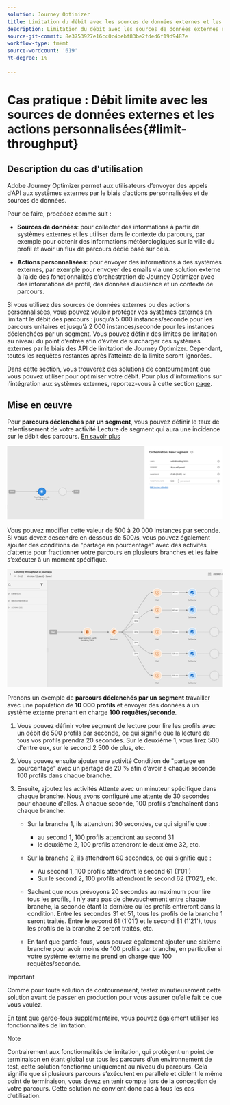 ```yaml
---
solution: Journey Optimizer
title: Limitation du débit avec les sources de données externes et les actions personnalisées
description: Limitation du débit avec les sources de données externes et les actions personnalisées
source-git-commit: 8e3753927e16cc0c4bebf83be2fded6f19d9487e
workflow-type: tm+mt
source-wordcount: '619'
ht-degree: 1%

---
```



# Cas pratique : Débit limite avec les sources de données externes et les actions personnalisées{#limit-throughput}

## Description du cas d&#39;utilisation

Adobe Journey Optimizer permet aux utilisateurs d’envoyer des appels d’API aux systèmes externes par le biais d’actions personnalisées et de sources de données.

Pour ce faire, procédez comme suit :

* **Sources de données**: pour collecter des informations à partir de systèmes externes et les utiliser dans le contexte du parcours, par exemple pour obtenir des informations météorologiques sur la ville du profil et avoir un flux de parcours dédié basé sur cela.

* **Actions personnalisées**: pour envoyer des informations à des systèmes externes, par exemple pour envoyer des emails via une solution externe à l’aide des fonctionnalités d’orchestration de Journey Optimizer avec des informations de profil, des données d’audience et un contexte de parcours.

Si vous utilisez des sources de données externes ou des actions personnalisées, vous pouvez vouloir protéger vos systèmes externes en limitant le débit des parcours : jusqu’à 5 000 instances/seconde pour les parcours unitaires et jusqu’à 2 000 instances/seconde pour les instances déclenchées par un segment. Vous pouvez définir des limites de limitation au niveau du point d’entrée afin d’éviter de surcharger ces systèmes externes par le biais des API de limitation de Journey Optimizer. Cependant, toutes les requêtes restantes après l’atteinte de la limite seront ignorées.

Dans cette section, vous trouverez des solutions de contournement que vous pouvez utiliser pour optimiser votre débit. Pour plus d&#39;informations sur l&#39;intégration aux systèmes externes, reportez-vous à cette section [page](../configuration/external-systems.md).

## Mise en œuvre

Pour **parcours déclenchés par un segment**, vous pouvez définir le taux de ralentissement de votre activité Lecture de segment qui aura une incidence sur le débit des parcours.  [En savoir plus](../building-journeys/read-segment.md)

![](assets/limit-throughput-1.png)

Vous pouvez modifier cette valeur de 500 à 20 000 instances par seconde. Si vous devez descendre en dessous de 500/s, vous pouvez également ajouter des conditions de &quot;partage en pourcentage&quot; avec des activités d’attente pour fractionner votre parcours en plusieurs branches et les faire s’exécuter à un moment spécifique.

![](assets/limit-throughput-2.png)

Prenons un exemple de **parcours déclenchés par un segment** travailler avec une population de **10 000 profils** et envoyer des données à un système externe prenant en charge **100 requêtes/seconde**.

1. Vous pouvez définir votre segment de lecture pour lire les profils avec un débit de 500 profils par seconde, ce qui signifie que la lecture de tous vos profils prendra 20 secondes. Sur le deuxième 1, vous lirez 500 d&#39;entre eux, sur le second 2 500 de plus, etc.

1. Vous pouvez ensuite ajouter une activité Condition de &quot;partage en pourcentage&quot; avec un partage de 20 % afin d’avoir à chaque seconde 100 profils dans chaque branche.

1. Ensuite, ajoutez les activités Attente avec un minuteur spécifique dans chaque branche. Nous avons configuré une attente de 30 secondes pour chacune d&#39;elles. À chaque seconde, 100 profils s’enchaînent dans chaque branche.

   * Sur la branche 1, ils attendront 30 secondes, ce qui signifie que :
      * au second 1, 100 profils attendront au second 31
      * le deuxième 2, 100 profils attendront le deuxième 32, etc.
   * Sur la branche 2, ils attendront 60 secondes, ce qui signifie que :
      * Au second 1, 100 profils attendront le second 61 (1&#39;01&#39;)
      * Sur le second 2, 100 profils attendront le second 62 (1&#39;02&#39;), etc.
   * Sachant que nous prévoyons 20 secondes au maximum pour lire tous les profils, il n’y aura pas de chevauchement entre chaque branche, la seconde étant la dernière où les profils entreront dans la condition. Entre les secondes 31 et 51, tous les profils de la branche 1 seront traités. Entre le second 61 (1&#39;01&#39;) et le second 81 (1&#39;21&#39;), tous les profils de la branche 2 seront traités, etc.

   * En tant que garde-fous, vous pouvez également ajouter une sixième branche pour avoir moins de 100 profils par branche, en particulier si votre système externe ne prend en charge que 100 requêtes/seconde.



>[!IMPORTANT]
>
>Comme pour toute solution de contournement, testez minutieusement cette solution avant de passer en production pour vous assurer qu’elle fait ce que vous voulez.

En tant que garde-fous supplémentaire, vous pouvez également utiliser les fonctionnalités de limitation.

>[!NOTE]
>
>Contrairement aux fonctionnalités de limitation, qui protègent un point de terminaison en étant global sur tous les parcours d’un environnement de test, cette solution fonctionne uniquement au niveau du parcours. Cela signifie que si plusieurs parcours s’exécutent en parallèle et ciblent le même point de terminaison, vous devez en tenir compte lors de la conception de votre parcours. Cette solution ne convient donc pas à tous les cas d’utilisation.

